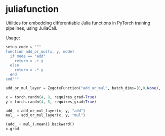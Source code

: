 # juliafunction

Utilities for embedding differentiable Julia functions in PyTorch training pipelines, using JuliaCall.

Usage:
```python
setup_code = """
function add_or_mul(x, y, mode)
  if mode == "add"
    return x .+ y
  else
    return x .* y
  end
end"""

add_or_mul_layer = ZygoteFunction("add_or_mul", batch_dims=(0,0,None), setup_code=setup_code)

x = torch.randn(4, 8, requires_grad=True)
y = torch.randn(4, 8, requires_grad=True)

add_ = add_or_mul_layer(x, y, "add")
mul_ = add_or_mul_layer(x, y, "mul")

(add_ + mul_).mean().backward()
x.grad
```
